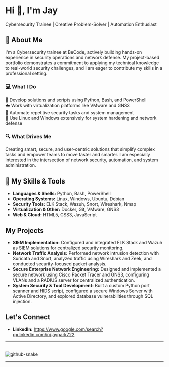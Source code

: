 <h1>Hi 👋, I'm Jay</h1>
<p>Cybersecurity Trainee | Creative Problem-Solver | Automation Enthusiast</p>

<h2>🚀 About Me</h2>
<p>I'm a Cybersecurity trainee at BeCode, actively building hands-on experience in security operations and network defense. My project-based portfolio demonstrates a commitment to applying my technical knowledge to real-world security challenges, and I am eager to contribute my skills in a professional setting.</p>

<h3>💻 What I Do</h3>
<p>
🔧 Develop solutions and scripts using Python, Bash, and PowerShell<br>
☁️ Work with virtualization platforms like VMware and GNS3<br>
🤖 Automate repetitive security tasks and system management<br>
🐧 Use Linux and Windows extensively for system hardening and network defense
</p>

<h3>🔍 What Drives Me</h3>
<p>Creating smart, secure, and user-centric solutions that simplify complex tasks and empower teams to move faster and smarter. I am especially interested in the intersection of network security, automation, and system administration.</p>

<h2>🚀 My Skills & Tools</h2>
<ul>
<li><strong>Languages & Shells:</strong> Python, Bash, PowerShell</li>
<li><strong>Operating Systems:</strong> Linux, Windows, Ubuntu, Debian</li>
<li><strong>Security Tools:</strong> ELK Stack, Wazuh, Snort, Wireshark, Nmap</li>
<li><strong>Virtualization & Other:</strong> Docker, Git, VMware, GNS3</li>
<li><strong>Web & Cloud:</strong> HTML5, CSS3, JavaScript</li>
</ul>

<h2>My Projects</h2>
<ul>
<li><strong>SIEM Implementation:</strong> Configured and integrated ELK Stack and Wazuh as SIEM solutions for centralized security monitoring.</li>
<li><strong>Network Traffic Analysis:</strong> Performed network intrusion detection with Suricata and Snort, analyzed traffic using Wireshark and Zeek, and conducted security-focused packet analysis.</li>
<li><strong>Secure Enterprise Network Engineering:</strong> Designed and implemented a secure network using Cisco Packet Tracer and GNS3, configuring VLANs and a RADIUS server for centralized authentication.</li>
<li><strong>System Security & Tool Development:</strong> Built a custom Python port scanner and HIDS script, configured a secure Windows Server with Active Directory, and explored database vulnerabilities through SQL injection.</li>
</ul>

<h2>Let's Connect</h2>
<ul>
<li><strong>LinkedIn:</strong> <a href="https://www.https://www.google.com/search?q=linkedin.com/in/jaypark722/" target="_blank">https://www.google.com/search?q=linkedin.com/in/jaypark722</a></li>
</ul>

---

<br clear="both">

<picture>
  <source media="(prefers-color-scheme: dark)" srcset="https://raw.githubusercontent.com/tobiasmeyhoefer/tobiasmeyhoefer/output/github-snake-dark.svg" />
  <source media="(prefers-color-scheme: light)" srcset="https://raw.githubusercontent.com/tobiasmeyhoefer/tobiasmeyhoefer/output/github-snake.svg" />
  <img alt="github-snake" src="https://raw.githubusercontent.com/tobiasmeyhoefer/tobiasmeyhoefer/output/github-snake.svg" />
</picture>

---